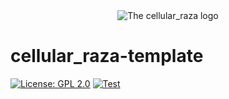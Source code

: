 <div align="center">
    <picture>
        <source media="(prefers-color-scheme: dark)" srcset="https://raw.githubusercontent.com/jonaspleyer/cellular_raza/master/cellular_raza-homepage/static/logos/cellular_raza_dark_mode.svg">
        <source media="(prefers-color-scheme: light)" srcset="https://raw.githubusercontent.com/jonaspleyer/cellular_raza/master/cellular_raza-homepage/static/logos/cellular_raza.svg">
        <img alt="The cellular_raza logo" src="doc/cellular_raza.svg">
    </picture>
</div>

# cellular_raza-template
[![License: GPL 2.0](https://img.shields.io/github/license/jonaspleyer/cellular_raza-template?style=flat-square)](https://opensource.org/license/gpl-2-0/)
[![Test](https://img.shields.io/github/actions/workflow/status/jonaspleyer/cellular_raza-template/test_stable.yml?label=Test&style=flat-square)](https://github.com/jonaspleyer/cellular_raza/actions)

